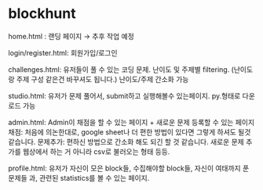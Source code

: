 # blockhunt

home.html : 랜딩 페이지 → 추후 작업 예정

login/register.html: 회원가입/로그인

challenges.html: 유저들이 풀 수 있는 코딩 문제. 난이도 및 주제별 filtering. (난이도랑 주제 구성 같은건 바꾸셔도 됩니다.)
난이도/주제 간소화 가능

studio.html: 유저가 문제 풀어서, submit하고 실행해볼수 있는페이지. 
py.형태로 다운로드 가능

admin.html: Admin이 채점을 할 수 있는 페이지  + 새로운 문제 등록할 수 있는 페이지
채점: 처음에 의논한대로, google sheet나 더 편한 방법이 있다면 그렇게 하셔도 될것 같습니다. 
문제추가: 편하신 방법으로 간소화 해도 되긴 할 것 같습니다. 새로운 문제 추가를 웹상에서 하는 거 아니라 csv로 불러오는 형태 등등. 

profile.html: 유저가 자신이 모은 block들, 수집해야할 block들, 자신이 여태까지 푼 문제들 과, 관련된 statistics를 볼 수 있는 페이지.
